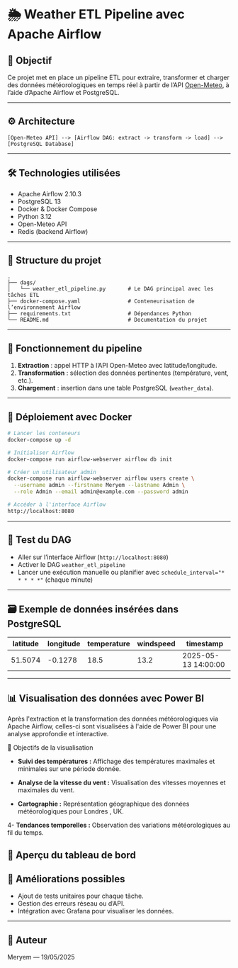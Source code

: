 # 🌦️ Weather ETL Pipeline avec Apache Airflow

## 🎯 Objectif

Ce projet met en place un pipeline ETL pour extraire, transformer et charger des données météorologiques en temps réel à partir de l’API [Open-Meteo](https://open-meteo.com/), à l’aide d’Apache Airflow et PostgreSQL.

---

## ⚙️ Architecture

```
[Open-Meteo API] --> [Airflow DAG: extract -> transform -> load] --> [PostgreSQL Database]
```

---

## 🛠️ Technologies utilisées

- Apache Airflow 2.10.3
- PostgreSQL 13
- Docker & Docker Compose
- Python 3.12
- Open-Meteo API
- Redis (backend Airflow)

---

## 📁 Structure du projet

```
.
├── dags/
│   └── weather_etl_pipeline.py       # Le DAG principal avec les tâches ETL
├── docker-compose.yaml               # Conteneurisation de l’environnement Airflow
├── requirements.txt                  # Dépendances Python
└── README.md                         # Documentation du projet
```

---

## 🔄 Fonctionnement du pipeline

1. **Extraction** : appel HTTP à l’API Open-Meteo avec latitude/longitude.
2. **Transformation** : sélection des données pertinentes (température, vent, etc.).
3. **Chargement** : insertion dans une table PostgreSQL (`weather_data`).

---

## 🐳 Déploiement avec Docker

```bash
# Lancer les conteneurs
docker-compose up -d

# Initialiser Airflow
docker-compose run airflow-webserver airflow db init

# Créer un utilisateur admin
docker-compose run airflow-webserver airflow users create \
  --username admin --firstname Meryem --lastname Admin \
  --role Admin --email admin@example.com --password admin

# Accéder à l'interface Airflow
http://localhost:8080
```

---

## 🧪 Test du DAG

- Aller sur l’interface Airflow (`http://localhost:8080`)
- Activer le DAG `weather_etl_pipeline`
- Lancer une exécution manuelle ou planifier avec `schedule_interval="* * * * *"` (chaque minute)

---

## 🗃️ Exemple de données insérées dans PostgreSQL

| latitude | longitude | temperature | windspeed | timestamp           |
|----------|-----------|-------------|-----------|---------------------|
| 51.5074  | -0.1278   | 18.5        | 13.2      | 2025-05-13 14:00:00 |

---

## 📊 Visualisation des données avec Power BI
Après l'extraction et la transformation des données météorologiques via Apache Airflow, celles-ci sont visualisées à l'aide de Power BI pour une analyse approfondie et interactive.

🔹 Objectifs de la visualisation
- **Suivi des températures :** Affichage des températures maximales et minimales sur une période donnée.

- **Analyse de la vitesse du vent :** Visualisation des vitesses moyennes et maximales du vent.

- **Cartographie :** Représentation géographique des données météorologiques pour Londres , UK.

4- **Tendances temporelles :** Observation des variations météorologiques au fil du temps.
   
## 🔹 Aperçu du tableau de bord


## 🚀 Améliorations possibles

- Ajout de tests unitaires pour chaque tâche.
- Gestion des erreurs réseau ou d’API.
- Intégration avec Grafana pour visualiser les données.

---

## 📝 Auteur

Meryem — 19/05/2025
